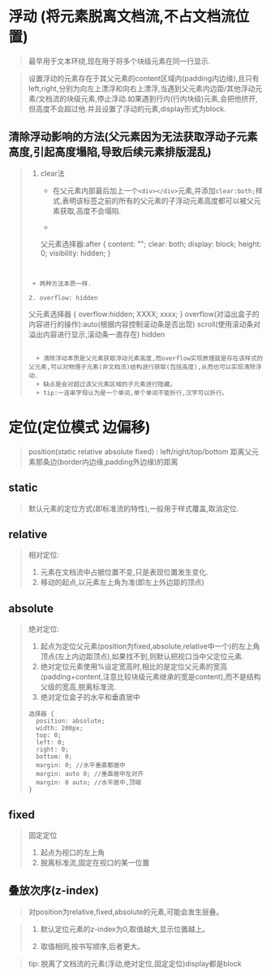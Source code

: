 # 浮动 (将元素脱离文档流,不占文档流位置)

> 最早用于文本环绕,现在用于将多个块级元素在同一行显示.

> 设置浮动的元素存在于其父元素的content区域内(padding内边缘),且只有left,right,分别为向左上漂浮和向右上漂浮,当遇到父元素内边距/其他浮动元素/文档流的块级元素,停止浮动.如果遇到行内(行内块级)元素,会把他挤开,但高度不会超过他.并且设置了浮动的元素,display形式为block.

## 清除浮动影响的方法(父元素因为无法获取浮动子元素高度,引起高度塌陷,导致后续元素排版混乱)

> 1. clear法
>
>    + 在父元素内部最后加上一个`<div></div>`元素,并添加`clear:both;`样式,表明该标签之前的所有的父元素的子浮动元素高度都可以被父元素获取,高度不会塌陷.
>
>    + ``` 
>     父元素选择器:after {
>     	content: "";
>     	clear: both;
>     	display: block;
>     	height: 0;
>     	visibility: hidden;
>     }
>     ```
>   ```
> 
>    + 两种方法本质一样.
> 
> 2. overflow: hidden
> 
>   ```
> 父元素选择器 {
> 	overflow:hidden;
> 	XXXX;
> 	xxxx;
> }
> overflow(对溢出盒子的内容进行的操作):auto(根据内容控制滚动条是否出现) scroll(使用滚动条对溢出内容进行显示,滚动条一直存在) hidden 
>  ```
> 
>    + 清除浮动本质是父元素获取浮动元素高度,而overflow实现原理就是存在该样式的父元素,可以对物理子元素(非文档流)结构进行获取(包括高度),从而也可以实现清除浮动.
>    + 缺点是会对超过该父元素区域的子元素进行隐藏。
>    + tip:一连串字母认为是一个单词,单个单词不能折行,汉字可以折行。
>  ```

# 定位(定位模式 边偏移)

> position(static relative absolute fixed)  : left/right/top/bottom 距离父元素那条边(border内边缘,padding外边缘)的距离

## static

> 默认元素的定位方式(即标准流的特性),一般用于样式覆盖,取消定位.

## relative

> 相对定位:
>
> 1. 元素在文档流中占据位置不变,只是表现位置发生变化.
> 2. 移动的起点,以元素左上角为准(即左上外边距的顶点)

## absolute

> 绝对定位:
>
> 1. 起点为定位父元素(position为fixed,absolute,relative中一个)的左上角顶点(左上内边距顶点),如果找不到,则默认把视口当中父定位元素.
> 2. 绝对定位元素使用%设定宽高时,相比的是定位父元素的宽高(padding+content,注意比较块级元素继承的宽是content),而不是结构父级的宽高,脱离标准流.
> 3. 绝对定位盒子的水平和垂直居中
>
> ``` 
> 选择器 {
> 	position: absolute;
> 	width: 200px;
> 	top: 0;
> 	left: 0;
> 	right: 0;
> 	bottom: 0;
> 	margin: 0; //水平垂直都居中
> 	margin: auto 0; //垂直居中左对齐
> 	margin: 0 auto; //水平居中,顶端
> }
> ```
>
> 

## fixed

> 固定定位
>
> 1. 起点为视口的左上角
> 2. 脱离标准流,固定在视口的某一位置

## 叠放次序(z-index)

> 对position为relative,fixed,absolute的元素,可能会发生层叠。

> 1. 默认定位元素的z-index为0,取值越大,显示位置越上。
>
> 2. 取值相同,按书写顺序,后者更大。

> tip: 脱离了文档流的元素(浮动,绝对定位,固定定位)display都是block